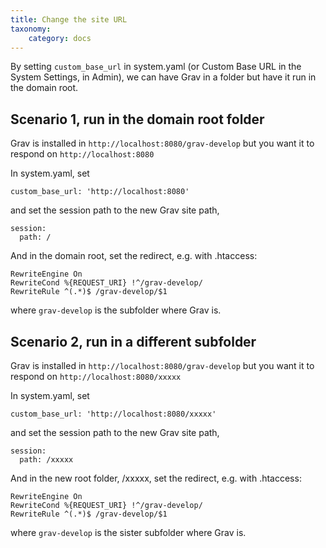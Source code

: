 ```yaml
---
title: Change the site URL
taxonomy:
    category: docs
---
```


By setting `custom_base_url` in system.yaml (or Custom Base URL in the System Settings, in Admin), we can have Grav in a folder but have it run in the domain root.

## Scenario 1, run in the domain root folder

Grav is installed in `http://localhost:8080/grav-develop` but you want it to respond on `http://localhost:8080`

In system.yaml, set

```
custom_base_url: 'http://localhost:8080'
```

and set the session path to the new Grav site path,

```
session:
  path: /
```

And in the domain root, set the redirect, e.g. with .htaccess:

```
RewriteEngine On
RewriteCond %{REQUEST_URI} !^/grav-develop/
RewriteRule ^(.*)$ /grav-develop/$1
```

where `grav-develop` is the subfolder where Grav is.

## Scenario 2, run in a different subfolder

Grav is installed in `http://localhost:8080/grav-develop` but you want it to respond on `http://localhost:8080/xxxxx`

In system.yaml, set

```
custom_base_url: 'http://localhost:8080/xxxxx'
```

and set the session path to the new Grav site path,

```
session:
  path: /xxxxx
```

And in the new root folder, /xxxxx, set the redirect, e.g. with .htaccess:

```
RewriteEngine On
RewriteCond %{REQUEST_URI} !^/grav-develop/
RewriteRule ^(.*)$ /grav-develop/$1
```

where `grav-develop` is the sister subfolder where Grav is.
